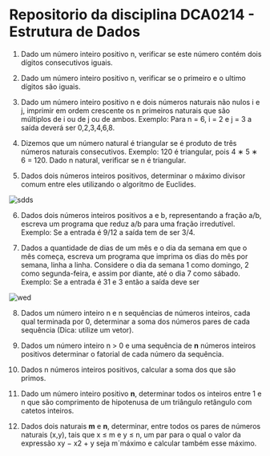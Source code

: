 ﻿# Repositorio da disciplina DCA0214 - Estrutura de Dados

1.  Dado um número inteiro positivo n, verificar se este número contém dois dígitos consecutivos iguais.

2.  Dado um número inteiro positivo n, verificar se o primeiro e o ultimo dígitos são iguais.

3.  Dado um número inteiro positivo n e dois números naturais não nulos i e j, imprimir em ordem crescente os n primeiros naturais que são múltiplos de i ou de j ou de ambos. Exemplo: Para n = 6, i = 2 e j = 3 a saída deverá ser 0,2,3,4,6,8.

4.  Dizemos que um número natural é triangular se é produto de três números naturais consecutivos. Exemplo: 120 é triangular, pois 4 ∗ 5 ∗ 6 = 120. Dado n natural, verificar se n é triangular.

5.  Dados dois números inteiros positivos, determinar o máximo divisor comum entre eles utilizando o algoritmo de Euclides.
	
![sdds](https://user-images.githubusercontent.com/42205502/54480218-829e6b00-4804-11e9-8457-45a2ef818f8b.jpg)

6.  Dados dois números inteiros positivos a e b, representando a fração a/b, escreva um programa que reduz a/b para uma fração irredutível. Exemplo: Se a entrada é 9/12 a saída tem de ser 3/4.

7.  Dados a quantidade de dias de um mês e o dia da semana em que o mês começa, escreva um programa que imprima os dias do mês por semana, linha a linha. Considere o dia da semana 1 como domingo, 2 como segunda-feira, e assim por diante, até o dia 7 como sábado. Exemplo: Se a entrada é 31 e 3 então a saída deve ser

![wed](https://user-images.githubusercontent.com/42205502/54480230-b4173680-4804-11e9-8860-20f16229f549.jpg)

8.  Dados um número inteiro n e n sequências de números inteiros, cada qual terminada por 0, determinar a soma dos números pares de cada sequência (Dica: utilize um vetor).

9.  Dados um número inteiro n > 0 e uma sequência de __n__ números inteiros positivos determinar o fatorial de cada número da sequência.

10. Dados n números inteiros positivos, calcular a soma dos que são primos.

11. Dado um número inteiro positivo __n__, determinar todos os inteiros entre 1 e n que são comprimento de hipotenusa de um triângulo retângulo com catetos inteiros.

12. Dados dois naturais __m__ e __n__, determinar, entre todos os pares de números naturais (x,y), tais que x ≤ m e y ≤ n, um par para o qual o valor da expressão xy − x2 + y seja m´máximo e calcular também esse máximo.
